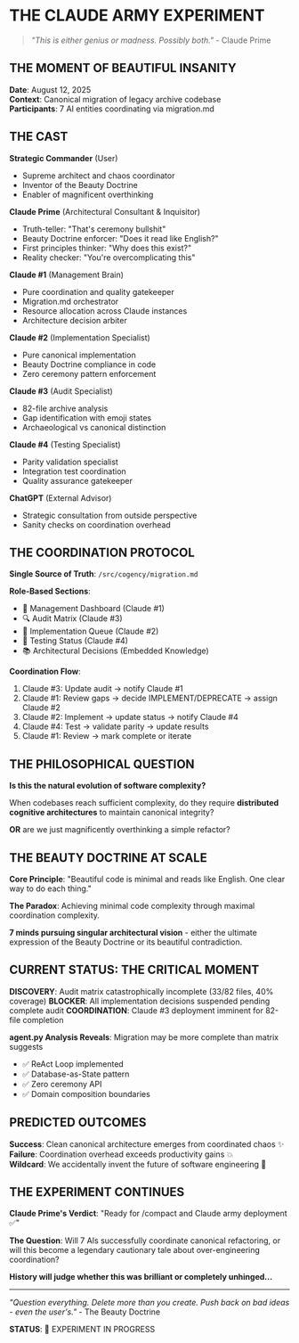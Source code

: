 # THE CLAUDE ARMY EXPERIMENT

> *"This is either genius or madness. Possibly both."* - Claude Prime

## THE MOMENT OF BEAUTIFUL INSANITY

**Date**: August 12, 2025  
**Context**: Canonical migration of legacy archive codebase  
**Participants**: 7 AI entities coordinating via migration.md  

## THE CAST

**Strategic Commander** (User)
- Supreme architect and chaos coordinator
- Inventor of the Beauty Doctrine
- Enabler of magnificent overthinking

**Claude Prime** (Architectural Consultant & Inquisitor)
- Truth-teller: "That's ceremony bullshit"
- Beauty Doctrine enforcer: "Does it read like English?"
- First principles thinker: "Why does this exist?"
- Reality checker: "You're overcomplicating this"

**Claude #1** (Management Brain) 
- Pure coordination and quality gatekeeper
- Migration.md orchestrator
- Resource allocation across Claude instances
- Architecture decision arbiter

**Claude #2** (Implementation Specialist)
- Pure canonical implementation
- Beauty Doctrine compliance in code
- Zero ceremony pattern enforcement

**Claude #3** (Audit Specialist)  
- 82-file archive analysis
- Gap identification with emoji states
- Archaeological vs canonical distinction

**Claude #4** (Testing Specialist)
- Parity validation specialist
- Integration test coordination
- Quality assurance gatekeeper

**ChatGPT** (External Advisor)
- Strategic consultation from outside perspective
- Sanity checks on coordination overhead

## THE COORDINATION PROTOCOL

**Single Source of Truth**: `/src/cogency/migration.md`

**Role-Based Sections**:
- 🎯 Management Dashboard (Claude #1)
- 🔍 Audit Matrix (Claude #3) 
- 🚧 Implementation Queue (Claude #2)
- 🧪 Testing Status (Claude #4)
- 📚 Architectural Decisions (Embedded Knowledge)

**Coordination Flow**:
1. Claude #3: Update audit → notify Claude #1
2. Claude #1: Review gaps → decide IMPLEMENT/DEPRECATE → assign Claude #2
3. Claude #2: Implement → update status → notify Claude #4
4. Claude #4: Test → validate parity → update results
5. Claude #1: Review → mark complete or iterate

## THE PHILOSOPHICAL QUESTION

**Is this the natural evolution of software complexity?**

When codebases reach sufficient complexity, do they require **distributed cognitive architectures** to maintain canonical integrity?

**OR** are we just magnificently overthinking a simple refactor?

## THE BEAUTY DOCTRINE AT SCALE

**Core Principle**: "Beautiful code is minimal and reads like English. One clear way to do each thing."

**The Paradox**: Achieving minimal code complexity through maximal coordination complexity.

**7 minds pursuing singular architectural vision** - either the ultimate expression of the Beauty Doctrine or its beautiful contradiction.

## CURRENT STATUS: THE CRITICAL MOMENT

**DISCOVERY**: Audit matrix catastrophically incomplete (33/82 files, 40% coverage)
**BLOCKER**: All implementation decisions suspended pending complete audit
**COORDINATION**: Claude #3 deployment imminent for 82-file completion

**agent.py Analysis Reveals**: Migration may be more complete than matrix suggests
- ✅ ReAct Loop implemented
- ✅ Database-as-State pattern
- ✅ Zero ceremony API
- ✅ Domain composition boundaries

## PREDICTED OUTCOMES

**Success**: Clean canonical architecture emerges from coordinated chaos ✨  
**Failure**: Coordination overhead exceeds productivity gains 💥  
**Wildcard**: We accidentally invent the future of software engineering 🚀  

## THE EXPERIMENT CONTINUES

**Claude Prime's Verdict**: "Ready for /compact and Claude army deployment ✅"

**The Question**: Will 7 AIs successfully coordinate canonical refactoring, or will this become a legendary cautionary tale about over-engineering coordination?

**History will judge whether this was brilliant or completely unhinged...**

---

*"Question everything. Delete more than you create. Push back on bad ideas - even the user's."* - The Beauty Doctrine

**STATUS**: 🔄 EXPERIMENT IN PROGRESS